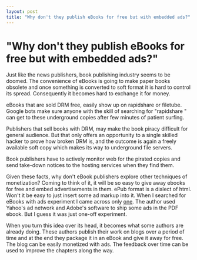 ```yaml
---
layout: post
title: "Why don't they publish eBooks for free but with embedded ads?"
---
```

"Why don't they publish eBooks for free but with embedded ads?"
===
Just like the news publishers, book publishing industry seems to be doomed. The convenience of eBooks is going to make paper books obsolete and once something is converted to soft format it is hard to control its spread. Consequently it becomes hard to exchange it for money.  
  
eBooks that are sold DRM free, easily show up on rapidshare or filetube. Google bots make sure anyone with the skill of searching for "rapidshare " can get to these underground copies after few minutes of patient surfing.  
  
Publishers that sell books with DRM, may make the book piracy difficult for general audience. But that only offers an opportunity to a single skilled hacker to prove how broken DRM is, and the outcome is again a freely available soft copy which makes its way to underground file servers.  
  
Book publishers have to actively monitor web for the pirated copies and send take-down notices to the hosting services when they find them.  
  
Given these facts, why don't eBook publishers explore other techniques of monetization? Coming to think of it, it will be so easy to give away ebooks for free and embed advertisements in them. ePub format is a dialect of html. Won't it be easy to just insert some ad markup into it. When I searched for eBooks with ads experiment I came across only [one][0]. The author used Yahoo's ad network and Adobe's software to ship some ads in the PDF ebook. But I guess it was just one-off experiment.  
  
When you turn this idea over its head, it becomes what some authors are already doing. These authors publish their work on blogs over a period of time and at the end they package it in an eBook and give it away for free. The blog can be easily monetized with ads. The feedback over time can be used to improve the chapters along the way.

[0]: http://www.longtail.com/the_long_tail/2007/12/kevin-kellys-fr.html
